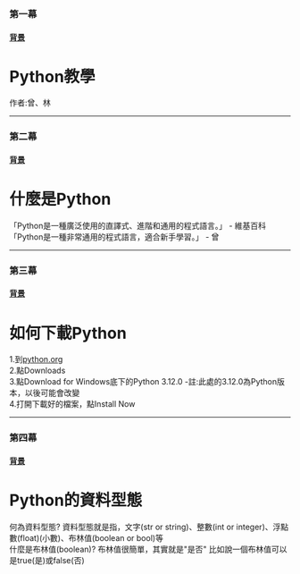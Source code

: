 ### 第一幕
#### [背景](https://images.unsplash.com/photo-1624953587687-daf255b6b80a?q=80&w=1000&auto=format&fit=crop&ixlib=rb-4.0.3&ixid=M3wxMjA3fDB8MHxzZWFyY2h8M3x8cHl0aG9uJTIwY29kZXxlbnwwfHwwfHx8MA%3D%3D)   
# Python教學
作者:曾、林   


---

### 第二幕
#### [背景](https://github.com/iPigTW/school-project/blob/main/bg2.png?raw=true)
# 什麼是Python

「Python是一種廣泛使用的直譯式、進階和通用的程式語言。」 - 維基百科   
「Python是一種非常通用的程式語言，適合新手學習。」 - 曾

---

### 第三幕
#### [背景](https://devblogs.microsoft.com/python/wp-content/uploads/sites/12/2018/08/pythonfeature.png)
# 如何下載Python
1.到[python.org](https://python.org)   
2.點Downloads   
3.點Download for Windows底下的Python 3.12.0   -註:此處的3.12.0為Python版本，以後可能會改變   
4.打開下載好的檔案，點Install Now

---

### 第四幕
#### [背景](https://media.geeksforgeeks.org/wp-content/uploads/20191023173512/Python-data-structure.jpg)
# Python的資料型態
何為資料型態? 資料型態就是指，文字(str or string)、整數(int or integer)、浮點數(float)(小數)、布林值(boolean or bool)等  
什麼是布林值(boolean)? 布林值很簡單，其實就是"是否" 比如說一個布林值可以是true(是)或false(否)

